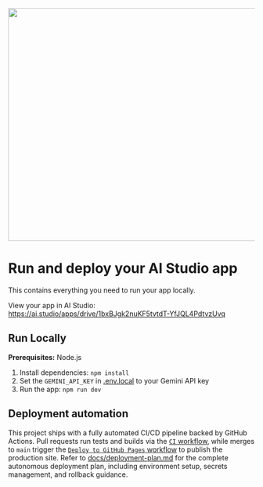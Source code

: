 <div align="center">
<img width="1200" height="475" alt="GHBanner" src="https://github.com/user-attachments/assets/0aa67016-6eaf-458a-adb2-6e31a0763ed6" />
</div>

# Run and deploy your AI Studio app

This contains everything you need to run your app locally.

View your app in AI Studio: https://ai.studio/apps/drive/1bxBJgk2nuKF5tvtdT-YfJQL4PdtvzUvq

## Run Locally

**Prerequisites:**  Node.js


1. Install dependencies:
   `npm install`
2. Set the `GEMINI_API_KEY` in [.env.local](.env.local) to your Gemini API key
3. Run the app:
   `npm run dev`

## Deployment automation

This project ships with a fully automated CI/CD pipeline backed by GitHub Actions. Pull requests run tests and builds via the [`CI` workflow](.github/workflows/ci.yml), while merges to `main` trigger the [`Deploy to GitHub Pages` workflow](.github/workflows/deploy.yml) to publish the production site. Refer to [docs/deployment-plan.md](docs/deployment-plan.md) for the complete autonomous deployment plan, including environment setup, secrets management, and rollback guidance.
